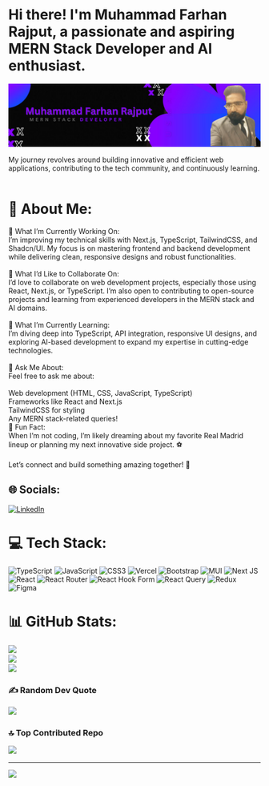 # Hi there! I'm **Muhammad Farhan Rajput**, a passionate and aspiring **MERN Stack Developer** and AI enthusiast.  

![Shaikh Muhammad Usman - MERN Stack Developer](./banner.jpg)

My journey revolves around building innovative and efficient web applications, contributing to the tech community, and continuously learning.<br><br>
# 💫 About Me:
🔭 What I’m Currently Working On:<br>I’m improving my technical skills with Next.js, TypeScript, TailwindCSS, and Shadcn/UI.
My focus is on mastering frontend and backend development while delivering clean, responsive designs and robust functionalities.<br><br>
🤝 What I’d Like to Collaborate On:<br>I’d love to collaborate on web development projects, especially those using React, Next.js, or TypeScript. I’m also open to contributing to open-source projects and learning from experienced developers in the MERN stack and AI domains.<br><br>🌱 What I’m Currently Learning:<br>I’m diving deep into TypeScript, API integration, responsive UI designs, and exploring AI-based development to expand my expertise in cutting-edge technologies.<br><br>💬 Ask Me About:<br>Feel free to ask me about:<br><br>Web development (HTML, CSS, JavaScript, TypeScript)<br>Frameworks like React and Next.js<br>TailwindCSS for styling<br>Any MERN stack-related queries!<br>🎉 Fun Fact:<br>When I’m not coding, I’m likely dreaming about my favorite Real Madrid lineup or planning my next innovative side project. ⚽<br><br>Let’s connect and build something amazing together! 🚀


## 🌐 Socials:
[![LinkedIn](https://img.shields.io/badge/LinkedIn-%230077B5.svg?logo=linkedin&logoColor=white)](www.linkedin.com/in/muhammad-farhan-rajput-78b5062b9) 

# 💻 Tech Stack:
![TypeScript](https://img.shields.io/badge/typescript-%23007ACC.svg?style=for-the-badge&logo=typescript&logoColor=white) ![JavaScript](https://img.shields.io/badge/javascript-%23323330.svg?style=for-the-badge&logo=javascript&logoColor=%23F7DF1E) ![CSS3](https://img.shields.io/badge/css3-%231572B6.svg?style=for-the-badge&logo=css3&logoColor=white) ![Vercel](https://img.shields.io/badge/vercel-%23000000.svg?style=for-the-badge&logo=vercel&logoColor=white) ![Bootstrap](https://img.shields.io/badge/bootstrap-%238511FA.svg?style=for-the-badge&logo=bootstrap&logoColor=white) ![MUI](https://img.shields.io/badge/MUI-%230081CB.svg?style=for-the-badge&logo=mui&logoColor=white) ![Next JS](https://img.shields.io/badge/Next-black?style=for-the-badge&logo=next.js&logoColor=white) ![React](https://img.shields.io/badge/react-%2320232a.svg?style=for-the-badge&logo=react&logoColor=%2361DAFB) ![React Router](https://img.shields.io/badge/React_Router-CA4245?style=for-the-badge&logo=react-router&logoColor=white) ![React Hook Form](https://img.shields.io/badge/React%20Hook%20Form-%23EC5990.svg?style=for-the-badge&logo=reacthookform&logoColor=white) ![React Query](https://img.shields.io/badge/-React%20Query-FF4154?style=for-the-badge&logo=react%20query&logoColor=white) ![Redux](https://img.shields.io/badge/redux-%23593d88.svg?style=for-the-badge&logo=redux&logoColor=white) ![Figma](https://img.shields.io/badge/figma-%23F24E1E.svg?style=for-the-badge&logo=figma&logoColor=white)
# 📊 GitHub Stats:
![](https://github-readme-stats.vercel.app/api?username=mfsrajput&theme=dark&hide_border=false&include_all_commits=false&count_private=false)<br/>
![](https://github-readme-streak-stats.herokuapp.com/?user=S-M-Usman&theme=dark&hide_border=false)<br/>
![](https://github-readme-stats.vercel.app/api/top-langs/?username=S-M-Usman&theme=dark&hide_border=false&include_all_commits=false&count_private=false&layout=compact)

### ✍️ Random Dev Quote
![](https://quotes-github-readme.vercel.app/api?type=vetical&theme=radical)

### 🔝 Top Contributed Repo
![](https://github-contributor-stats.vercel.app/api?username=mfsrajput&limit=5&theme=dark&combine_all_yearly_contributions=true)

---
[![](https://visitcount.itsvg.in/api?id=mfsrajput&icon=0&color=0)](https://visitcount.itsvg.in)

<!-- Proudly created with GPRM ( https://gprm.itsvg.in ) -->
